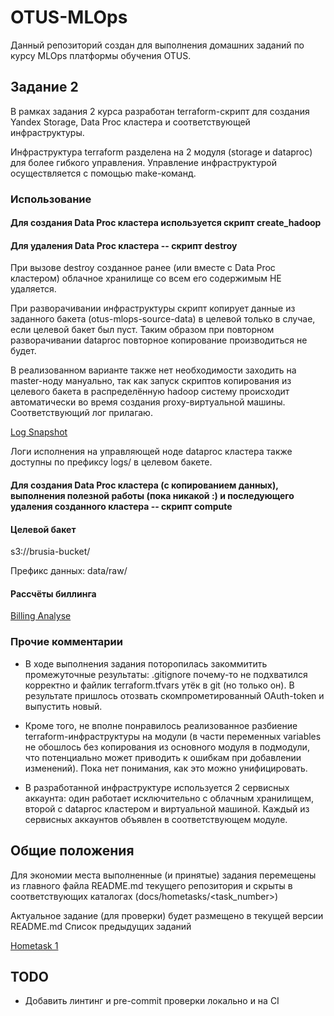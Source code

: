 # OTUS-MLOps

Данный репозиторий создан для выполнения домашних заданий по курсу MLOps платформы обучения OTUS.

<!-- Start of Hometask 2 block -->

## Задание 2

В рамках задания 2 курса разработан terraform-скрипт для создания Yandex Storage, Data Proc кластера и соответствующей инфраструктуры.

Инфраструктура terraform разделена на 2 модуля (storage и dataproc) для более гибкого управления. Управление инфраструктурой осуществляется с помощью make-команд.

### Использование

#### Для создания Data Proc кластера используется скрипт create_hadoop

#### Для удаления Data Proc кластера -- скрипт destroy

При вызове destroy созданное ранее (или вместе с Data Proc кластером) облачное хранилище со всем его содержимым НЕ удаляется.

При разворачивании инфраструктуры скрипт копирует данные из заданного бакета (otus-mlops-source-data) в целевой только в случае, если целевой бакет был пуст. Таким образом при повторном разворачивании dataproc повторное копирование производиться не будет.

В реализованном варианте также нет необходимости заходить на master-ноду мануально, так как запуск скриптов копирования из целевого бакета в распределённую hadoop систему происходит автоматически во время создания proxy-виртуальной машины. Соответствующий лог прилагаю.

[Log Snapshot](docs/hometasks/02/listing-hdfs.png)

Логи исполнения на управляющей ноде dataproc кластера также доступны по префиксу logs/ в целевом бакете.

#### Для создания Data Proc кластера (с копированием данных), выполнения полезной работы (пока никакой :) и последующего удаления созданного кластера -- скрипт compute

#### Целевой бакет

s3://brusia-bucket/

Префикс данных: data/raw/

#### Рассчёты биллинга

[Billing Analyse](docs/hometasks/02/billing-analyse.md)

### Прочие комментарии

- В ходе выполнения задания поторопилась закоммитить промежуточные результаты: .gitignore почему-то не подхватился корректно и файлик terraform.tfvars утёк в git (но только он). В результате пришлось отозвать скомпрометированный OAuth-token и выпустить новый.

- Кроме того, не вполне понравилось реализованное разбиение terraform-инфраструктуры на модули (в части переменных variables не обошлось без копирования из основного модуля в подмодули, что потенциально может приводить к ошибкам при добавлении изменений). Пока нет понимания, как это можно унифицировать.

- В разработанной инфраструктуре используется 2 сервисных аккаунта: один работает исключительно с облачным хранилищем, второй с dataproc кластером и виртуальной машиной. Каждый из сервисных аккаунтов объявлен в соответствующем модуле.

<!-- End of Hometask 2 block. -->

## Oбщие положения

Для экономии места выполненные (и принятые) задания перемещены из главного файла README.md текущего репозитория и скрыты в соответствующих каталогах (docs/hometasks/<task_number>)

Актуальное задание (для проверки) будет размещено в текущей версии README.md
Список предыдущих заданий

[Hometask 1](docs/hometasks/hometask1.md)

## TODO

- Добавить линтинг и pre-commit проверки локально и на CI
